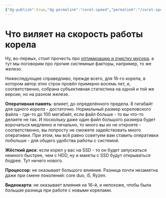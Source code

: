 ```yaml
---
{"dg-publish":true,"dg-permalink":"corel-speed","permalink":"/corel-speed/","created":"2023-10-09T12:57:03.945+07:00","updated":"2023-10-19T02:15:07.929+07:00"}
---
```


# Что виляет на скорость работы корела

Ну, во-первых, стоит прочесть про [оптимизацию и очистку мусора](garbage-cleaning). а тут мы поговорим про прочие системные факторы, например, то же железо.

Нижеследующее справедливо, прежде всего, для 16-го корела, в котором автор этих строк провёл примерно восемь лет, и, соответственно, собрана субъективная статистика на одной и той же версии, но на разном железе.

**Оперативная память**: влияет, до определённого предела. 8 гигабайт для *одного корела* - достаточно. Нормальный размер кореловского файла - где-то до 100 мегабайт, если файл больше - то вы что-то делаете не так. И поскольку даже один файл большого размера будет ворочаться медленно и печально, то много вы их не откроете - соответственно, вы попросту не сможете задействовать много оперативки. При этом, мы всё равно советуем вам ставить оперативки побольше - для общего удобства работы с системой.

**Жёсткий диск**: если корел у вас на SSD - то он будет запускаться немного быстрее, чем с HDD, ну и макеты с SSD будут открываться бодрее. Тут ничего нового.

**Процессор**: не оказывает большого влияния. Разница почти незаметна даже при смене поколений: core duo, i5, Ryzen.

**Видеокарта**: не оказывает влияния на 16-й, и непохоже, чтобы была большая разница при работе с новыми корелами.
